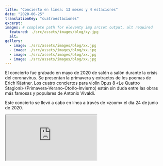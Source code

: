 ```yaml
---
title: "Concierto en línea: 13 meses y 4 estaciones"
date: "2020-06-25"
translationKey: "cuatroestaciones"
excerpt:
images: # complete path for eleventy img srcset output, alt required
  featured: ./src/assets/images/blog/xy.jpg
  alt:
gallery:
  - image: ./src/assets/images/blog/xx.jpg
  - image: ./src/assets/images/blog/xx.jpg
  - image: ./src/assets/images/blog/xx.jpg
  - image: ./src/assets/images/blog/xx.jpg
---
```


El concierto fue grabado en mayo de 2020 de salón a salón durante la crisis del coronavirus. Se presentan la primavera y extractos de los poemas de Erich Kästner. Los cuatro conciertos para violín Opus 8 «Le Quattro Stagioni» (Primavera-Verano-Otoño-Invierno) están sin duda entre las obras más famosas y populares de Antonio Vivaldi.

Este concierto se llevó a cabo en línea a través de «zoom» el día 24 de junio de 2020.

<iframe class="embed-responsive-item" src="https://www.youtube.com/embed/71Ff3rtUcgY?rel=0" allowfullscreen></iframe>
